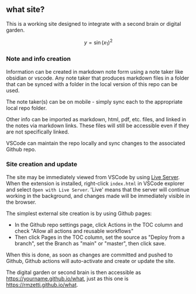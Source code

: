 ## what site?

This is a working site designed to integrate with a second brain or digital garden.

$$ y=\sin(x_1)^2 $$

### Note and info creation

Information can be created in markdown note form using a note taker like obsidian or vscode.
Any note taker that produces markdown files in a folder that can be synced with a folder in the local version of this repo can be used.

The note taker(s) can be on mobile - simply sync each to the appropriate local repo folder.

Other info can be imported as markdown, html, pdf, etc. files, and linked in the notes via markdown links.
These files will still be accessible even if they are not specifically linked.

VSCode can maintain the repo locally and sync changes to the associated Github repo.

### Site creation and update

The site may be immediately viewed from VSCode by using [Live Server](vscode:extension/ritwickdey.LiveServer). When the extension is installed, right-click `index.html` in VSCode explorer and select `Open with Live Server`. 'Live' means that the server will continue working in the background, and changes made will be immediately visible in the browser.

The simplest external site creation is by using Github pages:

 - In the Github repo settings page, click Actions in the TOC column and check "Allow all actions and reusable workflows"
 - Then click Pages in the TOC column, set the source as "Deploy from a branch", set the Branch as "main" or "master", then click save.

When this is done, as soon as changes are committed and pushed to Github, Github actions will auto-activate and create or update the site.

The digital garden or second brain is then accessible as https://yourname.github.io/what, just as this one is https://rmzetti.github.io/what.

